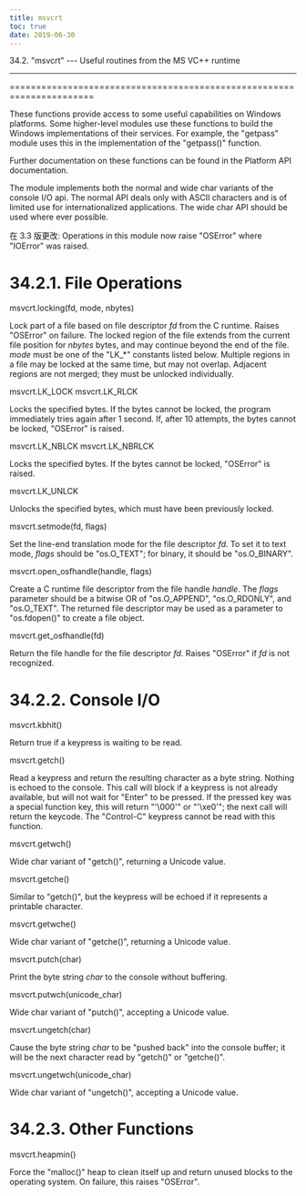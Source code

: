 ```yaml
---
title: msvcrt
toc: true
date: 2019-06-30
---
```

34.2. "msvcrt" --- Useful routines from the MS VC++ runtime
***********************************************************

======================================================================

These functions provide access to some useful capabilities on Windows
platforms. Some higher-level modules use these functions to build the
Windows implementations of their services.  For example, the "getpass"
module uses this in the implementation of the "getpass()" function.

Further documentation on these functions can be found in the Platform
API documentation.

The module implements both the normal and wide char variants of the
console I/O api. The normal API deals only with ASCII characters and
is of limited use for internationalized applications. The wide char
API should be used where ever possible.

在 3.3 版更改: Operations in this module now raise "OSError" where
"IOError" was raised.


34.2.1. File Operations
=======================

msvcrt.locking(fd, mode, nbytes)

   Lock part of a file based on file descriptor *fd* from the C
   runtime.  Raises "OSError" on failure.  The locked region of the
   file extends from the current file position for *nbytes* bytes, and
   may continue beyond the end of the file.  *mode* must be one of the
   "LK_*" constants listed below. Multiple regions in a file may be
   locked at the same time, but may not overlap.  Adjacent regions are
   not merged; they must be unlocked individually.

msvcrt.LK_LOCK
msvcrt.LK_RLCK

   Locks the specified bytes. If the bytes cannot be locked, the
   program immediately tries again after 1 second.  If, after 10
   attempts, the bytes cannot be locked, "OSError" is raised.

msvcrt.LK_NBLCK
msvcrt.LK_NBRLCK

   Locks the specified bytes. If the bytes cannot be locked, "OSError"
   is raised.

msvcrt.LK_UNLCK

   Unlocks the specified bytes, which must have been previously
   locked.

msvcrt.setmode(fd, flags)

   Set the line-end translation mode for the file descriptor *fd*. To
   set it to text mode, *flags* should be "os.O_TEXT"; for binary, it
   should be "os.O_BINARY".

msvcrt.open_osfhandle(handle, flags)

   Create a C runtime file descriptor from the file handle *handle*.
   The *flags* parameter should be a bitwise OR of "os.O_APPEND",
   "os.O_RDONLY", and "os.O_TEXT".  The returned file descriptor may
   be used as a parameter to "os.fdopen()" to create a file object.

msvcrt.get_osfhandle(fd)

   Return the file handle for the file descriptor *fd*.  Raises
   "OSError" if *fd* is not recognized.


34.2.2. Console I/O
===================

msvcrt.kbhit()

   Return true if a keypress is waiting to be read.

msvcrt.getch()

   Read a keypress and return the resulting character as a byte
   string. Nothing is echoed to the console.  This call will block if
   a keypress is not already available, but will not wait for "Enter"
   to be pressed. If the pressed key was a special function key, this
   will return "'\000'" or "'\xe0'"; the next call will return the
   keycode. The "Control-C" keypress cannot be read with this
   function.

msvcrt.getwch()

   Wide char variant of "getch()", returning a Unicode value.

msvcrt.getche()

   Similar to "getch()", but the keypress will be echoed if it
   represents a printable character.

msvcrt.getwche()

   Wide char variant of "getche()", returning a Unicode value.

msvcrt.putch(char)

   Print the byte string *char* to the console without buffering.

msvcrt.putwch(unicode_char)

   Wide char variant of "putch()", accepting a Unicode value.

msvcrt.ungetch(char)

   Cause the byte string *char* to be "pushed back" into the console
   buffer; it will be the next character read by "getch()" or
   "getche()".

msvcrt.ungetwch(unicode_char)

   Wide char variant of "ungetch()", accepting a Unicode value.


34.2.3. Other Functions
=======================

msvcrt.heapmin()

   Force the "malloc()" heap to clean itself up and return unused
   blocks to the operating system.  On failure, this raises "OSError".
